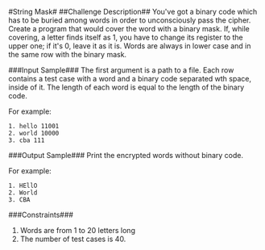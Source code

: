#String Mask#
##Challenge Description##
You've got a binary code which has to be buried among words in order to
unconsciously pass the cipher. Create a program that would cover the word with a
binary mask. If, while covering, a letter finds itself as 1, you have to change
its register to the upper one; if it's 0, leave it as it is. Words are always in
lower case and in the same row with the binary mask.

###Input Sample###
The first argument is a path to a file. Each row contains a test case with a
word and a binary code separated wth space, inside of it. The length of each
word is equal to the length of the binary code.

For example:
```
1. hello 11001
2. world 10000
3. cba 111
```

###Output Sample###
Print the encrypted words without binary code.

For example:
```
1. HEllO
2. World
3. CBA
```

###Constraints###
1. Words are from 1 to 20 letters long  
2. The number of test cases is 40.
